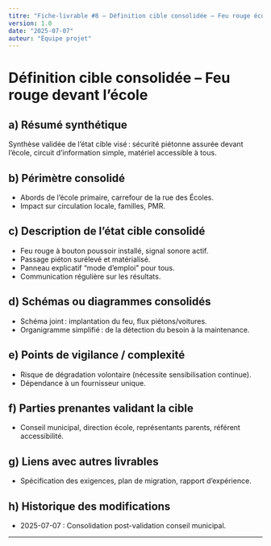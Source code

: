 ```yaml
---
titre: "Fiche-livrable #8 – Définition cible consolidée – Feu rouge école"
version: 1.0
date: "2025-07-07"
auteur: "Équipe projet"
---
```


# Définition cible consolidée – Feu rouge devant l’école

## a) Résumé synthétique

Synthèse validée de l’état cible visé : sécurité piétonne assurée devant l’école, circuit d’information simple, matériel accessible à tous.

## b) Périmètre consolidé

- Abords de l’école primaire, carrefour de la rue des Écoles.
- Impact sur circulation locale, familles, PMR.

## c) Description de l’état cible consolidé

- Feu rouge à bouton poussoir installé, signal sonore actif.
- Passage piéton surélevé et matérialisé.
- Panneau explicatif “mode d’emploi” pour tous.
- Communication régulière sur les résultats.

## d) Schémas ou diagrammes consolidés

- Schéma joint : implantation du feu, flux piétons/voitures.
- Organigramme simplifié : de la détection du besoin à la maintenance.

## e) Points de vigilance / complexité

- Risque de dégradation volontaire (nécessite sensibilisation continue).
- Dépendance à un fournisseur unique.

## f) Parties prenantes validant la cible

- Conseil municipal, direction école, représentants parents, référent accessibilité.

## g) Liens avec autres livrables

- Spécification des exigences, plan de migration, rapport d’expérience.

## h) Historique des modifications

- 2025-07-07 : Consolidation post-validation conseil municipal.

---
